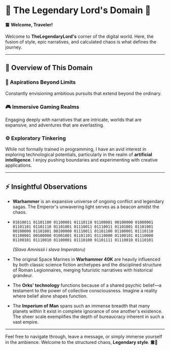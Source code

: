 # 👑 The Legendary Lord's Domain 👑

🖀 **Welcome, Traveler!**

Welcome to **TheLegendaryLord's** corner of the digital world. Here, the fusion of style, epic narratives, and calculated chaos is what defines the journey.

---

## 🌌 Overview of This Domain

### 💭 **Aspirations Beyond Limits**

Constantly envisioning ambitious pursuits that extend beyond the ordinary.

### 🎮 **Immersive Gaming Realms**

Engaging deeply with narratives that are intricate, worlds that are expansive, and adventures that are everlasting.

### ⚙️ **Exploratory Tinkering**

While not formally trained in programming, I have an avid interest in exploring technological potentials, particularly in the realm of **artificial intelligence**. I enjoy pushing boundaries and experimenting with creative applications.

---

## ⚡ **Insightful Observations**

- **Warhammer** is an expansive universe of ongoing conflict and legendary sagas. The Emperor's unwavering light serves as a beacon amidst the chaos.

- `01010011 01101100 01100001 01110110 01100001 00100000 01000001 01101101 01101110 01101001 01110011 01110011 01101001 01101001 00100000 01101001 00100000 01110011 01101100 01100001 01110110 01100001 00100000 01001001 01101101 01110000 01100101 01110000 01100101 01110010 01100001 01110100 01101111 01110010 01110101`

  *(Slava Amnissii i slava Imperatoru)*

- The original Space Marines in **Warhammer 40K** are heavily influenced by both classic science fiction archetypes and the disciplined structure of Roman Legionnaires, merging futuristic narratives with historical grandeur.

- The **Orks' technology** functions because of a shared psychic belief—a testament to the power of collective consciousness. Imagine a reality where belief alone shapes function.

- The **Imperium of Man** spans such an immense breadth that many planets within it exist in complete ignorance of one another's existence. The sheer scale exemplifies the depth of bureaucracy inherent in such a vast empire.

---

Feel free to navigate through, leave a message, or simply immerse yourself in the ambience. Welcome to the structured chaos, **Legendary style**. 🖀👑
